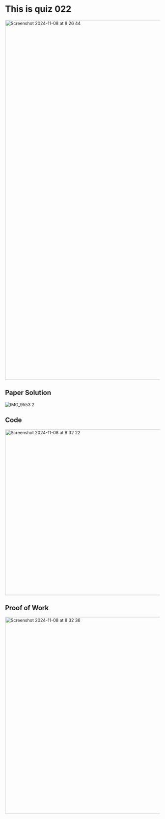 # This is quiz 022
<img width="1172" alt="Screenshot 2024-11-08 at 8 26 44" src="https://github.com/user-attachments/assets/815886a6-7a5a-427a-af38-e3728bb2d0c5">

## Paper Solution
![IMG_9553 2](https://github.com/user-attachments/assets/af180263-b7a8-4ac1-ba03-6d2898f1b034)



## Code
<img width="540" alt="Screenshot 2024-11-08 at 8 32 22" src="https://github.com/user-attachments/assets/7d52daed-5f6b-48b7-901d-2eb78273b3ff">


## Proof of Work
<img width="641" alt="Screenshot 2024-11-08 at 8 32 36" src="https://github.com/user-attachments/assets/5b16686a-c148-4401-adad-581484472385">
